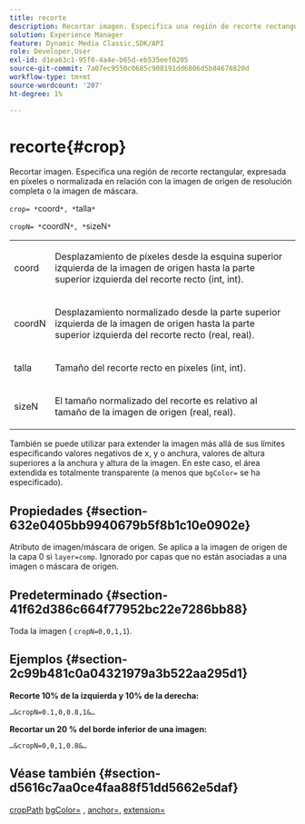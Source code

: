 ```yaml
---
title: recorte
description: Recortar imagen. Especifica una región de recorte rectangular, expresada en píxeles o normalizada en relación con la imagen de origen de resolución completa o la imagen de máscara.
solution: Experience Manager
feature: Dynamic Media Classic,SDK/API
role: Developer,User
exl-id: d1ea63c1-95f0-4a4e-b65d-eb535eef0205
source-git-commit: 7a07ec9550c0685c908191dd6806d5b84678820d
workflow-type: tm+mt
source-wordcount: '207'
ht-degree: 1%

---
```


# recorte{#crop}

Recortar imagen. Especifica una región de recorte rectangular, expresada en píxeles o normalizada en relación con la imagen de origen de resolución completa o la imagen de máscara.

`crop= *`coord`*, *`talla`*`

`cropN= *`coordN`*, *`sizeN`*`

<table id="simpletable_472A9AD67AA64419B0877B0535F8B14A"> 
 <tr class="strow"> 
  <td class="stentry"> <p><span class="codeph"> <span class="varname"> coord</span></span> </p> </td> 
  <td class="stentry"> <p>Desplazamiento de píxeles desde la esquina superior izquierda de la imagen de origen hasta la parte superior izquierda del recorte recto (int, int). </p></td> 
 </tr> 
 <tr class="strow"> 
  <td class="stentry"> <p><span class="codeph"> <span class="varname"> coordN</span></span> </p> </td> 
  <td class="stentry"> <p>Desplazamiento normalizado desde la parte superior izquierda de la imagen de origen hasta la parte superior izquierda del recorte recto (real, real). </p></td> 
 </tr> 
 <tr class="strow"> 
  <td class="stentry"> <p><span class="codeph"> <span class="varname"> talla</span></span> </p></td> 
  <td class="stentry"> <p>Tamaño del recorte recto en píxeles (int, int). </p></td> 
 </tr> 
 <tr class="strow"> 
  <td class="stentry"> <p><span class="codeph"> <span class="varname"> sizeN</span></span> </p></td> 
  <td class="stentry"> <p>El tamaño normalizado del recorte es relativo al tamaño de la imagen de origen (real, real). </p></td> 
 </tr> 
</table>

También se puede utilizar para extender la imagen más allá de sus límites especificando valores negativos de x, y o anchura, valores de altura superiores a la anchura y altura de la imagen. En este caso, el área extendida es totalmente transparente (a menos que `bgColor=` se ha especificado).

## Propiedades {#section-632e0405bb9940679b5f8b1c10e0902e}

Atributo de imagen/máscara de origen. Se aplica a la imagen de origen de la capa 0 si `layer=comp`. Ignorado por capas que no están asociadas a una imagen o máscara de origen.

## Predeterminado {#section-41f62d386c664f77952bc22e7286bb88}

Toda la imagen ( `cropN=0,0,1,1`).

## Ejemplos {#section-2c99b481c0a04321979a3b522aa295d1}

**Recorte 10% de la izquierda y 10% de la derecha:**

`…&cropN=0.1,0,0.8,1&…`

**Recortar un 20 % del borde inferior de una imagen:**

`…&cropN=0,0,1,0.8&…`

## Véase también {#section-d5616c7aa0ce4faa88f51dd5662e5daf}

[cropPath](/help/aem-is-ir-api/is-api/http-ref/image-serving-api-ref/c-http-protocol-reference/c-command-reference/r-croppath.md) [bgColor=](../../../../../is-api/http-ref/image-serving-api-ref/c-http-protocol-reference/c-command-reference/r-bgcolor.md#reference-441371ba4ef54fe781887c5ae448f6ab) , [anchor=](../../../../../is-api/http-ref/image-serving-api-ref/c-http-protocol-reference/c-command-reference/r-anchor.md#reference-6661e548ab284b82828d8d94c8ddeb7c), [extension=](../../../../../is-api/http-ref/image-serving-api-ref/c-http-protocol-reference/c-command-reference/r-extend.md#reference-7e9156beb285459d830e2d56782a74ac)
